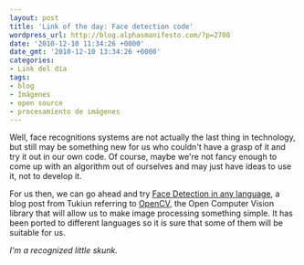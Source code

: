 ```yaml
---
layout: post
title: 'Link of the day: Face detection code'
wordpress_url: http://blog.alphasmanifesto.com/?p=2708
date: '2010-12-10 11:34:26 +0000'
date_gmt: '2010-12-10 13:34:26 +0000'
categories:
- Link del día
tags:
- blog
- Imágenes
- open source
- procesamiento de imágenes
---
```


Well, face recognitions systems are not actually the last thing in technology, but still may be something new for us who couldn't have a grasp of it and try it out in our own code. Of course, maybe we're not fancy enough to come up with an algorithm out of ourselves and may just have ideas to use it, not to develop it.

For us then, we can go ahead and try [Face Detection in any language](http://www.tutkiun.com/2010/12/face-detection-in-any-language.html), a blog post from Tukiun referring to [OpenCV](http://opencv.willowgarage.com/wiki/), the Open Computer Vision library that will allow us to make image processing something simple. It has been ported to different languages so it is sure that some of them will be suitable for us.

_I'm a recognized little skunk._
